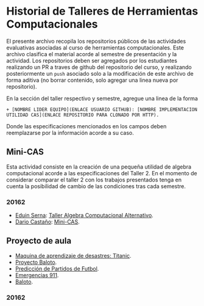# Historial de Talleres de Herramientas Computacionales  

El presente archivo recopila los repositorios públicos de las actividades evaluativas asociadas al curso de herramientas computacionales.  Este archivo clasifica el material acorde al semestre de presentación y la actividad. Los repositorios deben ser agregados por los estudiantes realizando un PR a traves de github del repositorio del curso, y realizando posteriormente un `push` asociado solo a la modificación de este archivo de forma aditiva (no borrar contenido, solo agregar una linea nueva por repositorio).  

En la sección del taller respectivo y semestre, agregue una linea de la forma  

	+ [NOMBRE LIDER EQUIPO](ENLACE USUARIO GITHUB): [NOMBRE IMPLEMENTACION UTILIDAD CAS](ENLACE REPOSITORIO PARA CLONADO POR HTTP).

Donde las especificaciones mencionados en los campos deben reemplazarse por la información acorde a su caso.  

## Mini-CAS  

Esta actividad consiste en la creación de una pequeña utilidad de algebra computacional acorde a las especificaciones del Taller 2. En el momento de considerar comparar el taller 2 con los trabajos presentados tenga en cuenta la posibilidad de cambio de las condiciones tras cada semestre.  

### 20162  

+ [Eduin Serna](https://github.com/EduinHSERNA): [Taller Algebra Computacional Alternativo](https://github.com/EduinHSERNA/Taller-Algebra-Computacional-Alternativo).  
+ [Dario Castaño](https://github.com/dario-castano): [Mini-CAS](https://github.com/dario-castano/miniCAS).  

## Proyecto de aula  

+ [Maquina de aprendizaje de desastres: Titanic](https://github.com/EduinHSERNA/kaggle-titanic).  
+ [Proyecto Baloto](http://github.com/eilinluna16/Proyecto-Baloto).  
+ [Predicción de Partidos de Futbol](https://github.com/JonathanQuiroz/Prediccion-PartidosFutbol).  
+ [Emergencias 911](https://github.com/manuela98/Emergencias_911_).  
+ [Baloto](https://github.com/Gia37/Baloto).    

### 20162  
